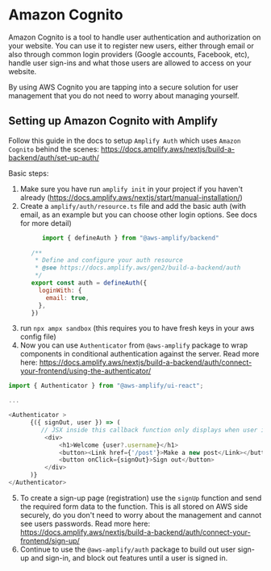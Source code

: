 # Amazon Cognito

Amazon Cognito is a tool to handle user authentication and authorization on your website. You can use it to register new users, either through email or also through common login providers (Google accounts, Facebook, etc), handle user sign-ins and what those users are allowed to access on your website.

By using AWS Cognito you are tapping into a secure solution for user management that you do not need to worry about managing yourself. 

## Setting up Amazon Cognito with Amplify

Follow this guide in the docs to setup `Amplify Auth` which uses `Amazon Cognito` behind the scenes: https://docs.amplify.aws/nextjs/build-a-backend/auth/set-up-auth/

Basic steps:
1. Make sure you have run `amplify init` in your project if you haven't already (https://docs.amplify.aws/nextjs/start/manual-installation/)
2. Create a `amplify/auth/resource.ts` file and add the basic auth (with email, as an example but you can choose other login options. See docs for more detail)
   ```js
         import { defineAuth } from "@aws-amplify/backend"
      
      /**
       * Define and configure your auth resource
       * @see https://docs.amplify.aws/gen2/build-a-backend/auth
       */
      export const auth = defineAuth({
        loginWith: {
          email: true,
        },
      })
   ```
3. run `npx ampx sandbox` (this requires you to have fresh keys in your aws config file)
4. Now you can use `Authenticator` from `@aws-amplify` package to wrap components in conditional authentication against the server. Read more here: https://docs.amplify.aws/nextjs/build-a-backend/auth/connect-your-frontend/using-the-authenticator/

```js
import { Authenticator } from "@aws-amplify/ui-react";

...

<Authenticator >
      {({ signOut, user }) => (
         // JSX inside this callback function only displays when user is authenticated. Otherwise, it displays the built-in sign-in interface
          <div>
              <h1>Welcome {user?.username}</h1>
              <button><Link href={'/post'}>Make a new post</Link></button>
              <button onClick={signOut}>Sign out</button>
          </div>
      )}
</Authenticator>
```
5. To create a sign-up page (registration) use the `signUp` function and send the required form data to the function. This is all stored on AWS side securely, do you don't need to worry about the management and cannot see users passwords. Read more here: https://docs.amplify.aws/nextjs/build-a-backend/auth/connect-your-frontend/sign-up/
6. Continue to use the `@aws-amplify/auth` package to build out user sign-up and sign-in, and block out features until a user is signed in.
